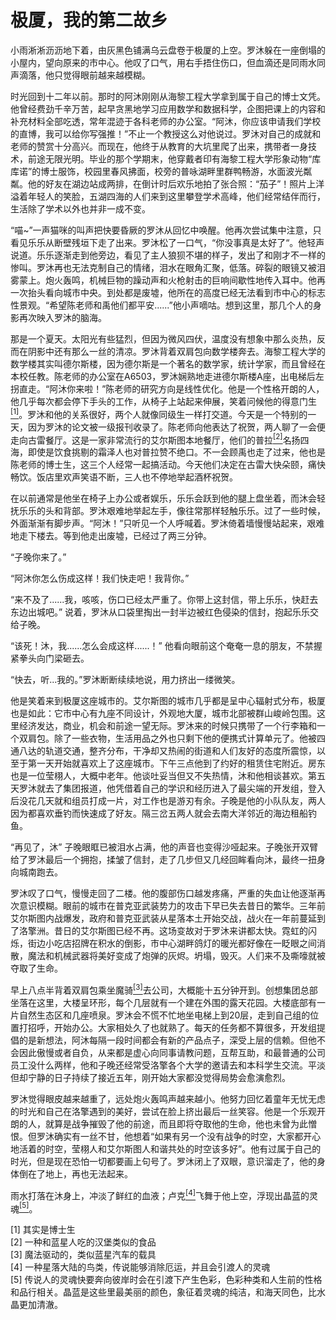 # 极厦，我的第二故乡

小雨淅淅沥沥地下着，由灰黑色铺满乌云盘卷于极厦的上空。罗沐躲在一座倒塌的小屋内，望向原来的市中心。他叹了口气，用右手捂住伤口，但血滴还是同雨水同声滴落，他只觉得眼前越来越模糊。

时光回到十二年以前。那时的阿沐刚刚从海黎工程大学拿到属于自己的博士文凭。他曾经费劲千辛万苦，起早贪黑地学习应用数学和数据科学，企图把课上的内容和补充材料全部吃透，常年混迹于各科老师的办公室。“阿沐，你应该申请我们学校的直博，我可以给你写强推！”不止一个教授这么对他说过。罗沐对自己的成就和老师的赞赏十分高兴。而现在，他终于从教育的大坑里爬了出来，携带者一身技术，前途无限光明。毕业的那个学期末，他穿戴者印有海黎工程大学形象动物“库库诺”的博士服饰，校园里春风拂面，校旁的普咏湖畔里群鸭畅游，水面波光粼粼。他的好友在湖边站成两排，在倒计时后欢乐地拍了张合照：“茄子”！照片上洋溢着年轻人的笑脸，五湖四海的人们来到这里攀登学术高峰，他们经常结伴而行，生活除了学术以外也并非一成不变。

“喵~”一声猫咪的叫声把快要昏厥的罗沐从回忆中唤醒。他再次尝试集中注意，只看见乐乐从断壁残垣下走了出来。罗沐松了一口气，“你没事真是太好了“。他轻声说道。乐乐逐渐走到他旁边，看见了主人狼狈不堪的样子，发出了和刚才不一样的惨叫。罗沐再也无法克制自己的情绪，泪水在眼角汇聚，低落。碎裂的眼镜又被泪雾蒙上。炮火轰鸣，机械巨物的躁动声和火枪射击的巨响间歇性地传入耳中。他再一次抬头看向城市中央。到处都是废墟，他所在的高度已经无法看到市中心的标志性景观。“希望陈老师和禹他们都平安......”他小声嘀咕。想到这里，那几个人的身影再次映入罗沐的脑海。

那是一个夏天。太阳光有些猛烈，但因为微风四伏，温度没有想象中那么炎热，反而在阴影中还有那么一丝的清凉。罗沐背着双肩包向数学楼奔去。海黎工程大学的数学楼其实叫德尔斯楼，因为德尔斯是一个著名的数学家，统计学家，而且曾经在本校任教。陈老师的办公室在A6503，罗沐娴熟地走进德尔斯楼A座，出电梯后左拐直走。“阿沐你来啦！”陈老师的研究方向是线性优化。他是一个性格开朗的人，他几乎每次都会停下手头的工作，从椅子上站起来伸展，笑着问候他的得意门生<a href="#references"><sup>[1]</sup></a>。罗沐和他的关系很好，两个人就像同级生一样打交道。今天是一个特别的一天，因为罗沐的论文被一级报刊收录了。陈老师向他表达了祝贺，两人聊了一会便走向古雷餐厅。这是一家非常流行的艾尔斯图本地餐厅，他们的普拉<a href="#references"><sup>[2]</sup></a>名扬四海，即使是饮食挑剔的霜泽人也对普拉赞不绝口。不一会顾禹也走了过来，他也是陈老师的博士生，这三个人经常一起搞活动。今天他们决定在古雷大快朵颐，痛快畅饮。饭店里欢声笑语不断，三人也不停地举起酒杯祝贺。

在以前通常是他坐在椅子上办公或者娱乐，乐乐会跃到他的腿上盘坐着，而沐会轻抚乐乐的头和背部。罗沐艰难地举起左手，像往常那样轻触乐乐。过了一些时候，外面渐渐有脚步声。“阿沐！”只听见一个人呼喊着。罗沐倚着墙慢慢站起来，艰难地走下楼去。等到他走出废墟，已经过了两三分钟。

“子晚你来了。”

“阿沐你怎么伤成这样！我们快走吧！我背你。”

“来不及了......我，咳咳，伤口已经太严重了。你带上这封信，带上乐乐，快赶去东边出城吧。” 说着，罗沐从口袋里掏出一封半边被红色侵染的信封，抱起乐乐交给子晚。

“该死！沐，我......怎么会成这样......！” 他看向眼前这个奄奄一息的朋友，不禁握紧拳头向门梁砸去。

“快去，听...我的。”罗沐断断续续地说，用力挤出一缕微笑。

他是笑着来到极厦这座城市的。艾尔斯图的城市几乎都是呈中心辐射式分布，极厦也是如此：它市中心有九座不同设计，外观地大厦，城市北部被群山峻岭包围。这里经济发达，商业，机会和前途一望无际。罗沐来的时候只携带了一个行李箱和一个双肩包。除了一些衣物，生活用品之外也只剩下他的便携式计算单元了。他被四通八达的轨道交通，整齐分布，干净却又热闹的街道和人们友好的态度所震惊，以至于第一天开始就喜欢上了这座城市。下午三点他到了约好的租赁住宅附近。房东也是一位莹栩人，大概中老年。他谈吐妥当但又不失热情，沐和他相谈甚欢。第五天罗沐就去了集团报道，他凭借着自己的学识和经历进入了最尖端的开发组，登入后没花几天就和组员打成一片，对工作也是游刃有余。子晚是他的小队队友，两人因为都喜欢垂钓而快速成了好友。隔三岔五两人就会去南大洋邻近的海边租船钓鱼。

“再见了，沐” 子晚眼眶已被泪水占满，他的声音也变得沙哑起来。子晚张开双臂给了罗沐最后一个拥抱，揉皱了信封，走了几步但又几经回眸看向沐，最终一扭身向城南跑去。

罗沐叹了口气，慢慢走回了二楼。他的腹部伤口越发疼痛，严重的失血让他逐渐再次意识模糊。眼前的城市在普克亚武装势力的攻击下早已失去昔日的繁华。三年前艾尔斯图内战爆发，政府和普克亚武装从星落本土开始交战，战火在一年前蔓延到了洛擎洲。昔日的艾尔斯图已经不再。这场变故对于罗沐来讲都太快。霓虹的闪烁，街边小吃店招牌在积水的倒影，市中心湖畔鸽灯的暖光都好像在一眨眼之间消散，魔法和机械武器将美好变成了炮弹的灰烬。坍塌，毁灭。人们来不及嘶嚎就被夺取了生命。

早上八点半背着双肩包乘坐魔骑<a href="#references"><sup>[3]</sup></a>去公司，大概能十五分钟开到。创想集团总部坐落在这里，大楼呈环形，每个几层就有一个建在外围的露天花园。大楼底部有一片自然生态区和几座喷泉。罗沐会不慌不忙地坐电梯上到20层，走到自己组的位置打招呼，开始办公。大家相处久了也就熟了。每天的任务都不算很多，开发组提倡的是新想法，阿沐每隔一段时间都会有新的产品点子，深受上层的信赖。但他不会因此傲慢或者自负，从来都是虚心向同事请教问题，互帮互助，和最普通的公司员工没什么两样，他和子晚还经常受洛擎各个大学的邀请去和本科学生交流。平淡但却宁静的日子持续了接近五年，刚开始大家都没觉得局势会愈演愈烈。

罗沐觉得眼皮越来越重了，远处炮火轰鸣声越来越小。他努力回忆着童年无忧无虑的时光和自己在洛擎遇到的美好，尝试在脸上挤出最后一丝笑容。他是一个乐观开朗的人，就算是战争摧毁了他的前途，而且即将夺取他的生命，他也未曾为此憎恨。但罗沐确实有一丝不甘，他想着“如果有另一个没有战争的时空，大家都开心地活着的时空，莹栩人和艾尔斯图人和谐共处的时空该多好”。他有过属于自己的时光，但是现在恐怕一切都要画上句号了。罗沐闭上了双眼，意识溜走了，他的身体倒在了地上，再也无法起来。

雨水打落在沐身上，冲淡了鲜红的血液；卢克<a href="#references"><sup>[4]</sup></a>飞舞于他上空，浮现出晶蓝的灵魂<a href="#references"><sup>[5]</sup></a>。

<div id="references">
[1] 其实是博士生<br>
[2] 一种和蓝星人吃的汉堡类似的食品<br>
[3] 魔法驱动的，类似蓝星汽车的载具<br>
[4] 一种星落大陆的鸟类，传说能够消除厄运，并且会引渡人的灵魂<br>
[5] 传说人的灵魂快要奔向彼岸时会在引渡下产生色彩，色彩种类和人生前的性格和品行相关。晶蓝是这些里最美丽的颜色，象征着灵魂的纯洁，和海天同色，比水晶更加清澈。
</div>




